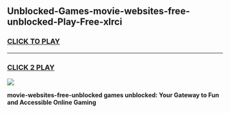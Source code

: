 
## Unblocked-Games-movie-websites-free-unblocked-Play-Free-xlrci
<h3>
<a href="https://premium76.site?title=movie-websites-free-unblocked&ref=23A">CLICK TO PLAY</a></h3>
<hr>

<h3>
<a href="https://premium76.site?title=movie-websites-free-unblocked&ref=23A">CLICK 2 PLAY</a>
  
</h3>

<a href="https://premium76.site?title=movie-websites-free-unblocked&ref=23A"><img src="https://clearcache.store/games.png"></a>


**movie-websites-free-unblocked games unblocked: Your Gateway to Fun and Accessible Online Gaming**
